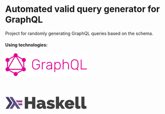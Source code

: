 # Automated valid query generator for GraphQL

Project for randomly generating GraphQL queries based on the schema.

#### Using technologies:

![](./images/graphql.png)

<br>
<br>

![](./images/haskell.png)
